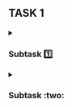 ## TASK 1️ ##

<details>
<summary> <h3> Subtask 1️⃣  </h3> </summary>
<i> Testing quiz score: 8/10 </i> 🥳

</details>

<details>
<summary> <h3> Subtask :two: </h3> </summary>
<i> Adding a new Github repository </i>

----------------------------------

### Subtask :three: ###
_README editing_

This Manual Testing Challenge is my second _DareIT_ course. I've decided to participate in this one, feeling encouraged right after completing the Automated Testing and Python course, which I found really helpful and exciting. I'm sure this challenge will be also based on independent practice and that's exactly what I'm looking for. My main purpose for this course is to:
- develop skills in __web and mobile app testing__
- understand the basics of __SQL__ (which I've already started practicing on my own)

I also look forward to learn about __DevTools__, which, at this time, seem one of the most useful and practical testing tools to me.

----------------------------------------

### Subtask :four: ###
[Scouts Panel](https://scouts-test.futbolkolektyw.pl/en) - _exploratory testing_

__What's this app for?__

Scouts Panel is a web and mobile application created for football ⚽ headhunters. It is a database with football players, matches and reports. 

__Functionalities:__

- login and password typing
- signing in
- signing out
- language change
- adding a new player/match/report
- editing existing player/match/report
- redirection to dashboard, players list, last created player/match, last updated player/match/report
- while displaying the players list: downloading CSV, printing the list, filtering the results, choosing of shown columns
- contacting the dev team

__Interface__
  
The interface is too simple and minimalistic, making the app look as if it's still being developed. 
After logging in, user is redirected to the dashboard. The dashboard displays header, central area and left panel with 4 buttons (Main page, Players, Language change, Sign out). In the central area of the dashboard, there are 7 tiles, 4 of which are only text tiles and the other 3 are clickable. The first one redirects to contacting the Dev Team, the second one to adding a player form and the last one to the last created or updated player/match/report. 

__Intuitiveness__

Only dashboard seems intuitive to me. 
Placing the picture with the logo on the left main panel would be more adequate in my opinion. 

----------------------------

## TASK 2 ##

### Subtask :one: ###
_The purpose of writing test cases_ 📖

Test cases pisane są w celu sprawdzenia czy aplikacja działa zgodnie z założeniami zawartymi w dokumentacji, czy spełnia wymagania i czy po wykonaniu czynności opisanych w przypadkach testowych rezultaty rzeczywiste są zgodne z oczekiwanymi. Test casy pozwalają także upewnić się, że przeprowadzono wszystkie (ustalone na potrzeby danego projektu) testy funkcjonalności aplikacji. Są także dobrym źródłem wiedzy o działaniu aplikacji dla osób dołączających do projektu. Pomagają wykryć bugi aplikacji. Są ważne w procesie zapewniania wysokiej jakości oprogramowania i dostarczenia klientowi oczekiwanego produktu.
